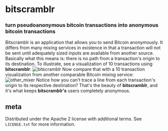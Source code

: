 bitscramblr
===========
### turn pseudoanonymous bitcoin transactions into anonymous bitcoin transactions
Bitscramblr is an application that allows you to send Bitcoin anonymously. It differs from many mixing services in existence in that a transaction will not be sent until adequately sized inputs are available from another source. Basically what this means is: there is no path from a transaction's origin to its destination.
To illustrate, see a visualization of 10 transactions using **bitscramblr**:
![bitscramblr](http://bitscramblr.com/static/img/bitscramblr_sim.png)
Now compare that with a 10 transaction visualization from another comparable Bitcoin mixing service:
![other_mixer](http://bitscramblr.com/static/img/other_mixer.png)
Notice how you can't trace a line from each transaction's origin to its respective destination? That's the beauty of **bitscramblr**, and it's what keeps **bitscramblr's** users completely anonymous.

meta
----
Distributed under the Apache 2 license with additional terms. See `LICENSE.txt` for more information.